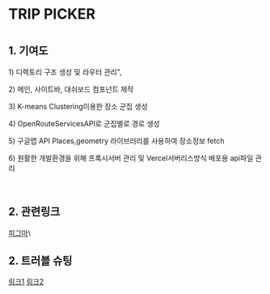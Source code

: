 <h1>TRIP PICKER<h1>
<h2>1. 기여도</h2>
  <p>1) 디렉토리 구조 생성 및 라우터 관리", </p>
  <p>2) 메인, 사이트바, 대쉬보드 컴포넌트 제작</p>
  <p>3) K-means Clustering이용한 장소 군집 생성</p>
  <p>4) OpenRouteServicesAPI로 군집별로 경로 생성</p>
  <p>5) 구글맵 API Places,geometry 라이브러리를 사용하여 장소정보 fetch</p>
  <p>6) 원활한 개발환경을 위해 프록시서버 관리 및 Vercel서버리스방식 배포용 api파일 관리</p>
<br>
<h2>2. 관련링크</h2>
<a href="https://www.figma.com/design/t3YYbwzh9oAq8iHj1DloHT/%ED%8A%B8%EB%A6%BD%ED%94%BC%EC%BB%A4?node-id=20-64&t=UUQHSwA19BBLHUae-1">피그마</a>\
<br>
<h2>2. 트러블 슈팅</h2>
<a href="https://velog.io/@eddyhwang97/%ED%94%84%EB%A1%9C%EC%A0%9D%ED%8A%B8-Trippicker%ED%8A%B8%EB%9F%AC%EB%B8%94%EC%8A%88%ED%8C%85">링크1</a>
<a href="https://velog.io/@eddyhwang97/%ED%94%84%EB%A1%9C%EC%A0%9D%ED%8A%B8%ED%8A%B8%EB%9F%AC%EB%B8%94%EC%8A%88%ED%8C%852">링크2</a>






